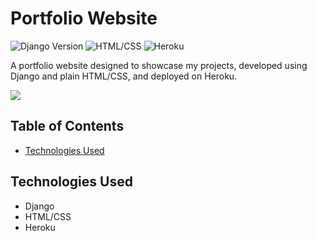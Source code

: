 # Portfolio Website

![Django Version](https://img.shields.io/badge/Django-5.1.1-092e20.svg)
![HTML/CSS](https://img.shields.io/badge/HTML/CSS-61dafb.svg)
![Heroku](https://img.shields.io/badge/Platform-Heroku-6762a6.svg)

A portfolio website designed to showcase my projects, developed using Django and plain HTML/CSS, and deployed on Heroku.

<a href="https://namnmai.dev" target="_blank"><img src="https://img.shields.io/badge/Website-6da360?style=for-the-badge&logo=Django"></a>


## Table of Contents
- [Technologies Used](#technologies-used)


## Technologies Used<a name="technologies-used"></a>
- Django
- HTML/CSS
- Heroku
